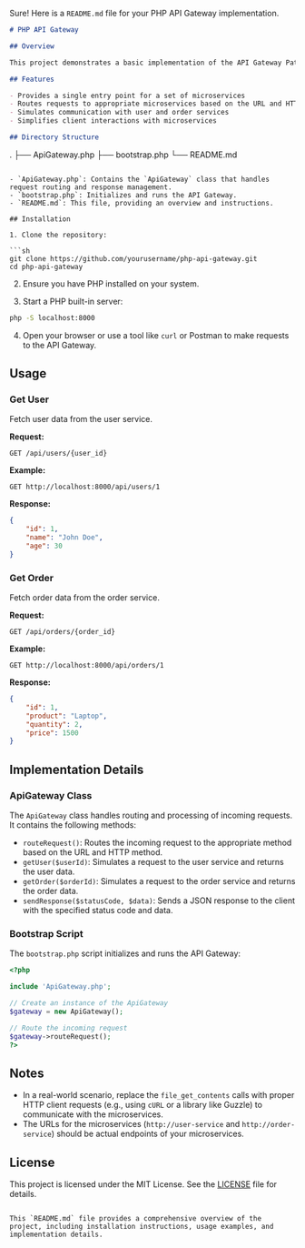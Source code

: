 Sure! Here is a `README.md` file for your PHP API Gateway implementation.

```markdown
# PHP API Gateway

## Overview

This project demonstrates a basic implementation of the API Gateway Pattern in PHP. An API Gateway provides a single entry point for all the microservices running within the system. It handles requests by routing them to the appropriate microservice and provides other cross-cutting features such as authentication, SSL termination, and cache management.

## Features

- Provides a single entry point for a set of microservices
- Routes requests to appropriate microservices based on the URL and HTTP method
- Simulates communication with user and order services
- Simplifies client interactions with microservices

## Directory Structure

```
.
├── ApiGateway.php
├── bootstrap.php
└── README.md
```

- `ApiGateway.php`: Contains the `ApiGateway` class that handles request routing and response management.
- `bootstrap.php`: Initializes and runs the API Gateway.
- `README.md`: This file, providing an overview and instructions.

## Installation

1. Clone the repository:

```sh
git clone https://github.com/yourusername/php-api-gateway.git
cd php-api-gateway
```

2. Ensure you have PHP installed on your system.

3. Start a PHP built-in server:

```sh
php -S localhost:8000
```

4. Open your browser or use a tool like `curl` or Postman to make requests to the API Gateway.

## Usage

### Get User

Fetch user data from the user service.

**Request:**
```
GET /api/users/{user_id}
```

**Example:**
```
GET http://localhost:8000/api/users/1
```

**Response:**
```json
{
    "id": 1,
    "name": "John Doe",
    "age": 30
}
```

### Get Order

Fetch order data from the order service.

**Request:**
```
GET /api/orders/{order_id}
```

**Example:**
```
GET http://localhost:8000/api/orders/1
```

**Response:**
```json
{
    "id": 1,
    "product": "Laptop",
    "quantity": 2,
    "price": 1500
}
```

## Implementation Details

### ApiGateway Class

The `ApiGateway` class handles routing and processing of incoming requests. It contains the following methods:

- `routeRequest()`: Routes the incoming request to the appropriate method based on the URL and HTTP method.
- `getUser($userId)`: Simulates a request to the user service and returns the user data.
- `getOrder($orderId)`: Simulates a request to the order service and returns the order data.
- `sendResponse($statusCode, $data)`: Sends a JSON response to the client with the specified status code and data.

### Bootstrap Script

The `bootstrap.php` script initializes and runs the API Gateway:

```php
<?php

include 'ApiGateway.php';

// Create an instance of the ApiGateway
$gateway = new ApiGateway();

// Route the incoming request
$gateway->routeRequest();
?>
```

## Notes

- In a real-world scenario, replace the `file_get_contents` calls with proper HTTP client requests (e.g., using `cURL` or a library like Guzzle) to communicate with the microservices.
- The URLs for the microservices (`http://user-service` and `http://order-service`) should be actual endpoints of your microservices.

## License

This project is licensed under the MIT License. See the [LICENSE](LICENSE) file for details.
```

This `README.md` file provides a comprehensive overview of the project, including installation instructions, usage examples, and implementation details.